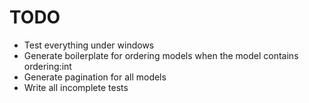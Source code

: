 # TODO

 * Test everything under windows
 * Generate boilerplate for ordering models when the model contains ordering:int
 * Generate pagination for all models
 * Write all incomplete tests
